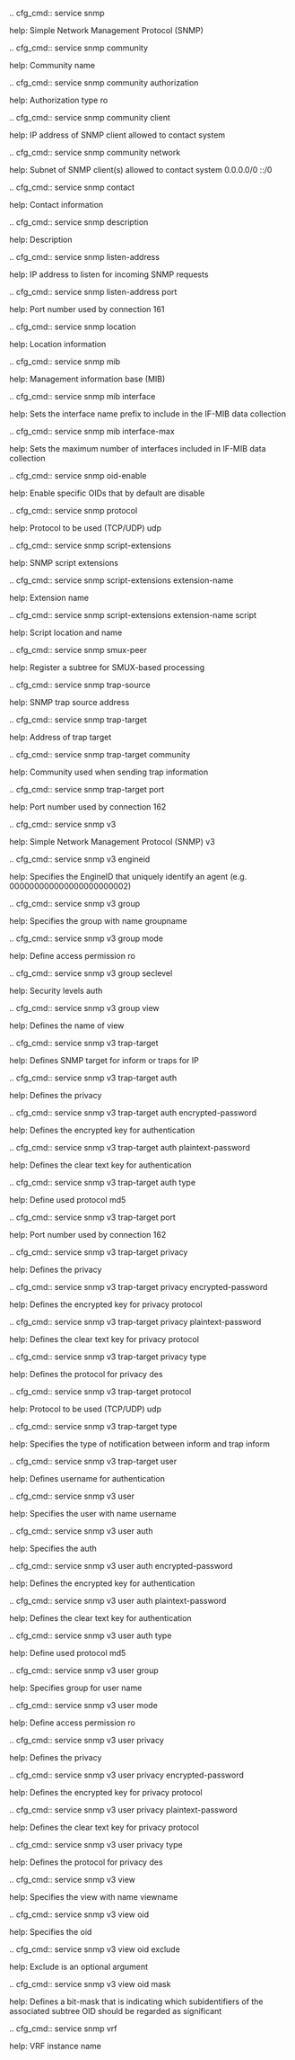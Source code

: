.. cfg_cmd:: service snmp

help: Simple Network Management Protocol (SNMP)

.. cfg_cmd:: service snmp community <tag>

help: Community name

.. cfg_cmd:: service snmp community <tag> authorization

help: Authorization type
ro


.. cfg_cmd:: service snmp community <tag> client

help: IP address of SNMP client allowed to contact system

.. cfg_cmd:: service snmp community <tag> network

help: Subnet of SNMP client(s) allowed to contact system
0.0.0.0/0 ::/0


.. cfg_cmd:: service snmp contact

help: Contact information

.. cfg_cmd:: service snmp description

help: Description

.. cfg_cmd:: service snmp listen-address <tag>

help: IP address to listen for incoming SNMP requests

.. cfg_cmd:: service snmp listen-address <tag> port

help: Port number used by connection
161


.. cfg_cmd:: service snmp location

help: Location information

.. cfg_cmd:: service snmp mib

help: Management information base (MIB)

.. cfg_cmd:: service snmp mib interface

help: Sets the interface name prefix to include in the IF-MIB data collection

.. cfg_cmd:: service snmp mib interface-max

help: Sets the maximum number of interfaces included in IF-MIB data collection

.. cfg_cmd:: service snmp oid-enable

help: Enable specific OIDs that by default are disable

.. cfg_cmd:: service snmp protocol

help: Protocol to be used (TCP/UDP)
udp


.. cfg_cmd:: service snmp script-extensions

help: SNMP script extensions

.. cfg_cmd:: service snmp script-extensions extension-name <tag>

help: Extension name

.. cfg_cmd:: service snmp script-extensions extension-name <tag> script

help: Script location and name

.. cfg_cmd:: service snmp smux-peer

help: Register a subtree for SMUX-based processing

.. cfg_cmd:: service snmp trap-source

help: SNMP trap source address

.. cfg_cmd:: service snmp trap-target <tag>

help: Address of trap target

.. cfg_cmd:: service snmp trap-target <tag> community

help: Community used when sending trap information

.. cfg_cmd:: service snmp trap-target <tag> port

help: Port number used by connection
162


.. cfg_cmd:: service snmp v3

help: Simple Network Management Protocol (SNMP) v3

.. cfg_cmd:: service snmp v3 engineid

help: Specifies the EngineID that uniquely identify an agent (e.g. 000000000000000000000002)

.. cfg_cmd:: service snmp v3 group <tag>

help: Specifies the group with name groupname

.. cfg_cmd:: service snmp v3 group <tag> mode

help: Define access permission
ro


.. cfg_cmd:: service snmp v3 group <tag> seclevel

help: Security levels
auth


.. cfg_cmd:: service snmp v3 group <tag> view

help: Defines the name of view

.. cfg_cmd:: service snmp v3 trap-target <tag>

help: Defines SNMP target for inform or traps for IP

.. cfg_cmd:: service snmp v3 trap-target <tag> auth

help: Defines the privacy

.. cfg_cmd:: service snmp v3 trap-target <tag> auth encrypted-password

help: Defines the encrypted key for authentication

.. cfg_cmd:: service snmp v3 trap-target <tag> auth plaintext-password

help: Defines the clear text key for authentication

.. cfg_cmd:: service snmp v3 trap-target <tag> auth type

help: Define used protocol
md5


.. cfg_cmd:: service snmp v3 trap-target <tag> port

help: Port number used by connection
162


.. cfg_cmd:: service snmp v3 trap-target <tag> privacy

help: Defines the privacy

.. cfg_cmd:: service snmp v3 trap-target <tag> privacy encrypted-password

help: Defines the encrypted key for privacy protocol

.. cfg_cmd:: service snmp v3 trap-target <tag> privacy plaintext-password

help: Defines the clear text key for privacy protocol

.. cfg_cmd:: service snmp v3 trap-target <tag> privacy type

help: Defines the protocol for privacy
des


.. cfg_cmd:: service snmp v3 trap-target <tag> protocol

help: Protocol to be used (TCP/UDP)
udp


.. cfg_cmd:: service snmp v3 trap-target <tag> type

help: Specifies the type of notification between inform and trap
inform


.. cfg_cmd:: service snmp v3 trap-target <tag> user

help: Defines username for authentication

.. cfg_cmd:: service snmp v3 user <tag>

help: Specifies the user with name username

.. cfg_cmd:: service snmp v3 user <tag> auth

help: Specifies the auth

.. cfg_cmd:: service snmp v3 user <tag> auth encrypted-password

help: Defines the encrypted key for authentication

.. cfg_cmd:: service snmp v3 user <tag> auth plaintext-password

help: Defines the clear text key for authentication

.. cfg_cmd:: service snmp v3 user <tag> auth type

help: Define used protocol
md5


.. cfg_cmd:: service snmp v3 user <tag> group

help: Specifies group for user name

.. cfg_cmd:: service snmp v3 user <tag> mode

help: Define access permission
ro


.. cfg_cmd:: service snmp v3 user <tag> privacy

help: Defines the privacy

.. cfg_cmd:: service snmp v3 user <tag> privacy encrypted-password

help: Defines the encrypted key for privacy protocol

.. cfg_cmd:: service snmp v3 user <tag> privacy plaintext-password

help: Defines the clear text key for privacy protocol

.. cfg_cmd:: service snmp v3 user <tag> privacy type

help: Defines the protocol for privacy
des


.. cfg_cmd:: service snmp v3 view <tag>

help: Specifies the view with name viewname

.. cfg_cmd:: service snmp v3 view <tag> oid <tag>

help: Specifies the oid

.. cfg_cmd:: service snmp v3 view <tag> oid <tag> exclude

help: Exclude is an optional argument

.. cfg_cmd:: service snmp v3 view <tag> oid <tag> mask

help: Defines a bit-mask that is indicating which subidentifiers of the associated subtree OID should be regarded as significant

.. cfg_cmd:: service snmp vrf

help: VRF instance name

